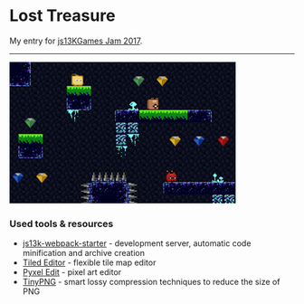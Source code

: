# Lost Treasure
My entry for [js13KGames Jam 2017](http://2017.js13kgames.com/).

---

<img src="media/lost-treasure-400x250.png"/>

### Used tools & resources

- [js13k-webpack-starter](https://github.com/sz-piotr/js13k-webpack-starter) - development server, automatic code minification and archive creation
- [Tiled Editor](http://www.mapeditor.org/) - flexible tile map editor
- [Pyxel Edit](http://pyxeledit.com/) - pixel art editor
- [TinyPNG](https://tinypng.com/) - smart lossy compression techniques to reduce the size of PNG
